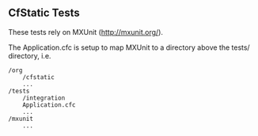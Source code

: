 CfStatic Tests
--------------

These tests rely on MXUnit (<http://mxunit.org/>).

The Application.cfc is setup to map MXUnit to a directory above the tests/ directory, i.e.

	/org
		/cfstatic
		...
	/tests
		/integration
		Application.cfc
		...
	/mxunit
		...